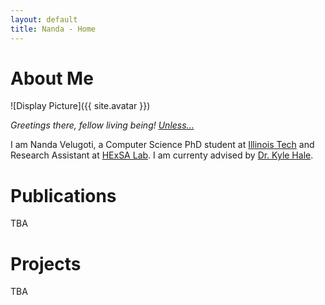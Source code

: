 ```yaml
---
layout: default
title: Nanda - Home
---
```


# About Me
![Display Picture]({{ site.avatar }})

*Greetings there, fellow living being! [Unless...](/images/robots.png)*

I am Nanda Velugoti, a Computer Science PhD student at [Illinois Tech](cs.iit.edu) and Research Assistant at [HExSA Lab](https://www.halek.co/#people). I am currenty advised by [Dr. Kyle Hale](https://www.halek.co/).

# Publications
TBA

# Projects
TBA